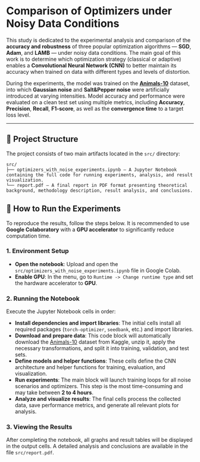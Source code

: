 # Comparison of Optimizers under Noisy Data Conditions

This study is dedicated to the experimental analysis and comparison of the **accuracy and robustness** of three popular optimization algorithms — **SGD**, **Adam**, and **LAMB** — under noisy data conditions. The main goal of this work is to determine which optimization strategy (classical or adaptive) enables a **Convolutional Neural Network (CNN)** to better maintain its accuracy when trained on data with different types and levels of distortion.

During the experiments, the model was trained on the [**Animals-10**](https://www.kaggle.com/datasets/alessiocorrado99/animals10) dataset, into which **Gaussian noise** and **Salt&Pepper noise** were artificially introduced at varying intensities. Model accuracy and performance were evaluated on a clean test set using multiple metrics, including **Accuracy**, **Precision**, **Recall**, **F1-score**, as well as the **convergence time** to a target loss level.

---

## 📁 Project Structure

The project consists of two main artifacts located in the `src/` directory:
```
src/
├── optimizers_with_noise_experiments.ipynb — A Jupyter Notebook containing the full code for running experiments, analysis, and result visualization.
└── report.pdf — A final report in PDF format presenting theoretical background, methodology description, result analysis, and conclusions.
```

## 🚀 How to Run the Experiments

To reproduce the results, follow the steps below. It is recommended to use **Google Colaboratory** with a **GPU accelerator** to significantly reduce computation time.

### 1. Environment Setup

- **Open the notebook**: Upload and open the `src/optimizers_with_noise_experiments.ipynb` file in Google Colab.
- **Enable GPU**: In the menu, go to `Runtime -> Change runtime type` and set the hardware accelerator to **GPU**.

### 2. Running the Notebook

Execute the Jupyter Notebook cells in order:

- **Install dependencies and import libraries**: The initial cells install all required packages (`torch-optimizer`, `seedbank`, etc.) and import libraries.
- **Download and prepare data**: This code block will automatically download the [Animals-10](https://www.kaggle.com/datasets/alessiocorrado99/animals10) dataset from Kaggle, unzip it, apply the necessary transformations, and split it into training, validation, and test sets.
- **Define models and helper functions**: These cells define the CNN architecture and helper functions for training, evaluation, and visualization.
- **Run experiments**: The main block will launch training loops for all noise scenarios and optimizers. This step is the most time-consuming and may take between **2 to 4 hours**.
- **Analyze and visualize results**: The final cells process the collected data, save performance metrics, and generate all relevant plots for analysis.

### 3. Viewing the Results

After completing the notebook, all graphs and result tables will be displayed in the output cells. A detailed analysis and conclusions are available in the file `src/report.pdf`.
